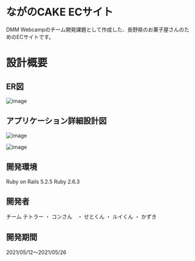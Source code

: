 # ながのCAKE ECサイト
DMM Webcampのチーム開発課題として作成した、長野県のお菓子屋さんのためのECサイトです。

# 設計概要
## ER図
![image](https://user-images.githubusercontent.com/78887569/119771125-25c89000-bef8-11eb-9235-060f77c66720.png)

## アプリケーション詳細設計図
![image](https://user-images.githubusercontent.com/78887569/119770947-df733100-bef7-11eb-8410-4c0d0ab388ef.png)

![image](https://user-images.githubusercontent.com/78887569/119771002-f4e85b00-bef7-11eb-9ac4-8565042e1b1c.png)

## 開発環境
Ruby on Rails 5.2.5 Ruby 2.6.3

## 開発者
チーム テトラー
・ コンさん　・ せとくん ・ ルイくん ・ かずき

## 開発期間
2021/05/12〜2021/05/26
